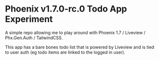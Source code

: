 # Phoenix v1.7.0-rc.0 Todo App Experiment

A simple repo allowing me to play around with Phoenix 1.7 / Liveview / Phx.Gen.Auth / TailwindCSS.

This app has a bare bones todo list that is powered by Liveview and is tied to user auth (eg todo items are linked to the logged in user).